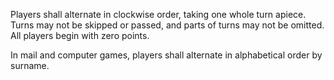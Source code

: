 Players shall alternate in clockwise order, taking one whole turn apiece. Turns
may not be skipped or passed, and parts of turns may not be omitted. All players
begin with zero points.

In mail and computer games, players shall alternate in alphabetical order by
surname.
